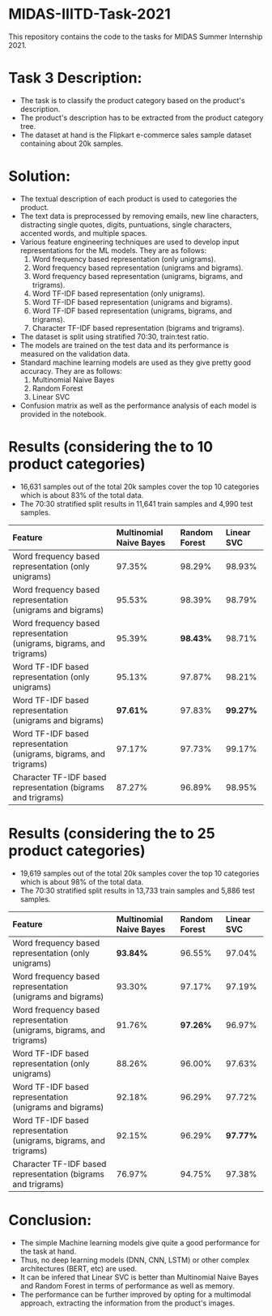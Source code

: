 # MIDAS-IIITD-Task-2021
This repository contains the code to the tasks for MIDAS Summer Internship 2021.


# Task 3 Description:
* The task is to classify the product category based on the product's description.
* The product's description has to be extracted from the product category tree.
* The dataset at hand is the Flipkart e-commerce sales sample dataset containing about 20k samples.

# Solution:
* The textual description of each product is used to categories the product.
* The text data is preprocessed by removing emails, new line characters, distracting single quotes, digits, puntuations, single characters, accented words, and multiple spaces.
* Various feature engineering techniques are used to develop input representations for the ML models. They are as follows:
    1. Word frequency based representation (only unigrams).
    2. Word frequency based representation (unigrams and bigrams).
    3. Word frequency based representation (unigrams, bigrams, and trigrams).
    4. Word TF-IDF based representation (only unigrams).
    5. Word TF-IDF based representation (unigrams and bigrams).
    6. Word TF-IDF based representation (unigrams, bigrams, and trigrams).
    7. Character TF-IDF based representation (bigrams and trigrams).
* The dataset is split using stratified 70:30, train:test ratio.
* The models are trained on the test data and its performance is measured on the validation data.
* Standard machine learning models are used as they give pretty good accuracy. They are as follows:
    1. Multinomial Naive Bayes
    2. Random Forest
    3. Linear SVC
* Confusion matrix as well as the performance analysis of each model is provided in the notebook.

# Results (considering the to 10 product categories)

* 16,631 samples out of the total 20k samples cover the top 10 categories which is about 83% of the total data.
* The 70:30 stratified split results in 11,641 train samples and 4,990 test samples.

|Feature|Multinomial Naive Bayes|Random Forest|Linear SVC|
|:-------|:--------|:-------|:-------|
|Word frequency based representation (only unigrams)|97.35%|98.29%|98.93%|
|Word frequency based representation (unigrams and bigrams)|95.53%|98.39%|98.79%|
|Word frequency based representation (unigrams, bigrams, and trigrams)|95.39%|**98.43%**|98.71%|
|Word TF-IDF based representation (only unigrams)|95.13%|97.87%|98.21%|
|Word TF-IDF based representation (unigrams and bigrams)|**97.61%**|97.83%|**99.27%**|
|Word TF-IDF based representation (unigrams, bigrams, and trigrams)|97.17%|97.73%|99.17%|
|Character TF-IDF based representation (bigrams and trigrams)|87.27%|96.89%|98.95%|


# Results (considering the to 25 product categories)

* 19,619 samples out of the total 20k samples cover the top 10 categories which is about 98% of the total data.
* The 70:30 stratified split results in 13,733 train samples and 5,886 test samples.

|Feature|Multinomial Naive Bayes|Random Forest|Linear SVC|
|:-------|:--------|:-------|:-------|
|Word frequency based representation (only unigrams)|**93.84%**|96.55%|97.04%|
|Word frequency based representation (unigrams and bigrams)|93.30%|97.17%|97.19%|
|Word frequency based representation (unigrams, bigrams, and trigrams)|91.76%|**97.26%**|96.97%|
|Word TF-IDF based representation (only unigrams)|88.26%|96.00%|97.63%|
|Word TF-IDF based representation (unigrams and bigrams)|92.18%|96.29%|97.72%|
|Word TF-IDF based representation (unigrams, bigrams, and trigrams)|92.15%|96.29%|**97.77%**|
|Character TF-IDF based representation (bigrams and trigrams)|76.97%|94.75%|97.38%|

# Conclusion:

* The simple Machine learning models give quite a good performance for the task at hand.
* Thus, no deep learning models (DNN, CNN, LSTM) or other complex architectures (BERT, etc) are used.
* It can be infered that Linear SVC is better than Multinomial Naive Bayes and Random Forest in terms of performance as well as memory.
* The performance can be further improved by opting for a multimodal approach, extracting the information from the product's images.
